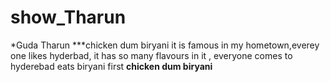# show_Tharun
*Guda Tharun
***chicken dum biryani
it is famous in my hometown,everey one likes hyderbad, it has so many flavours in it , everyone comes to hyderebad eats biryani first
**chicken dum biryani**
